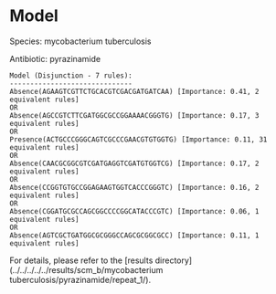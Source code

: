 
# Model

Species: mycobacterium tuberculosis

Antibiotic: pyrazinamide

```
Model (Disjunction - 7 rules):
------------------------------
Absence(AGAAGTCGTTCTGCACGTCGACGATGATCAA) [Importance: 0.41, 2 equivalent rules]
OR
Absence(AGCCGTCTTCGATGGCGCCGGAAAACGGGTG) [Importance: 0.17, 3 equivalent rules]
OR
Presence(ACTGCCCGGGCAGTCGCCCGAACGTGTGGTG) [Importance: 0.11, 31 equivalent rules]
OR
Absence(CAACGCGGCGTCGATGAGGTCGATGTGGTCG) [Importance: 0.17, 2 equivalent rules]
OR
Absence(CCGGTGTGCCGGAGAAGTGGTCACCCGGGTC) [Importance: 0.16, 2 equivalent rules]
OR
Absence(CGGATGCGCCAGCGGCCCCGGCATACCCGTC) [Importance: 0.06, 1 equivalent rules]
OR
Absence(AGTCGCTGATGGCGCGGGCCAGCGCGGCGCC) [Importance: 0.11, 1 equivalent rules]

```

For details, please refer to the [results directory](../../../../../results/scm_b/mycobacterium tuberculosis/pyrazinamide/repeat_1/).


